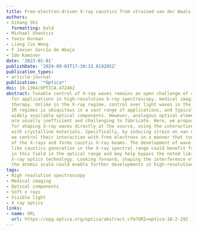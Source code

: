 ```yaml
---
title: Free-electron-driven X-ray caustics from strained van der Waals materials
authors:
- Xihang Shi
  formatting: bold
- Michael Shentcis
- Yaniv Kurman
- Liang Jie Wong
- F Javier García de Abajo
- Ido Kaminer
date: '2023-01-01'
publishDate: '2024-09-03T17:30:33.819205Z'
publication_types:
- article-journal
publication: '*Optica*'
doi: 10.1364/OPTICA.472462
abstract: Tunable control of X-ray waves remains an open challenge of critical importance
  for applications in high-resolution X-ray spectroscopy, medical imaging, and radiation
  therapy. Unlike in the X-ray regime, control over light waves in the visible and
  IR regimes is ubiquitous in a vast range of applications, and typically relies on
  widely available optical components. However, analogous optical elements for X-rays
  are usually inefficient and challenging to fabricate. Here, we propose a method
  for shaping X-ray waves directly at the source, using the interaction of free electrons
  with crystalline materials. Specifically, by inducing strain on van der Waals materials,
  we control their interaction with free electrons in a manner that tunes the emissions
  of the X-rays and forms caustic X-ray beams. The development of wave-shaping concepts
  like caustics generation in the X-ray spectral range could benefit from achievements
  in this field in the optical range and may help bypass the noted limits of current
  X-ray optics technology. Looking forward, shaping the interference of X-rays at
  the atomic scale could enable further developments in high-resolution X-ray science.
tags:
- High resolution spectroscopy
- Medical imaging
- Optical components
- Soft x rays
- Visible light
- X ray optics
links:
- name: URL
  url: https://opg.optica.org/optica/abstract.cfm?URI=optica-10-2-292
---
```

